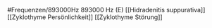 #Frequenzen/893000Hz
893000 Hz (E)
[[Hidradenitis suppurativa]]
[[Zyklothyme Persönlichkeit]]
[[Zyklothyme Störung]]
